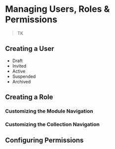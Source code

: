 # Managing Users, Roles & Permissions

> TK

## Creating a User

* Draft
* Invited
* Active
* Suspended
* Archived

## Creating a Role

### Customizing the Module Navigation

### Customizing the Collection Navigation

## Configuring Permissions
